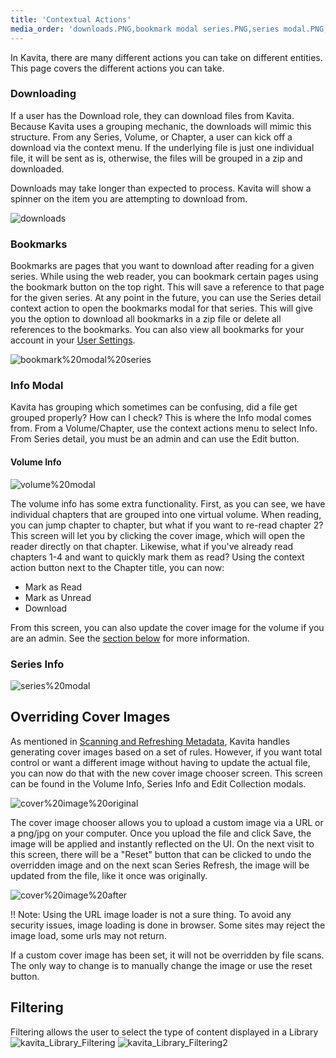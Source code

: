 ```yaml
---
title: 'Contextual Actions'
media_order: 'downloads.PNG,bookmark modal series.PNG,series modal.PNG,volume modal.PNG,cover image original.PNG,cover image after.PNG,kavita_Library_Filtering.jpg,kavita_Library_Filtering2.jpg'
---
```


In Kavita, there are many different actions you can take on different entities. This page covers the different actions you can take.


### Downloading
If a user has the Download role, they can download files from Kavita. Because Kavita uses a grouping mechanic, the downloads will mimic this structure. From any Series, Volume, or Chapter, a user can kick off a download via the context menu. If the underlying file is just one individual file, it will be sent as is, otherwise, the files will be grouped in a zip and downloaded. 

Downloads may take longer than expected to process. Kavita will show a spinner on the item you are attempting to download from. 

![downloads](downloads.PNG "downloads")

### Bookmarks
Bookmarks are pages that you want to download after reading for a given series. While using the web reader, you can bookmark certain pages using the bookmark button on the top right. This will save a reference to that page for the given series. At any point in the future, you can use the Series detail context action to open the bookmarks modal for that series. This will give you the option to download all bookmarks in a zip file or delete all references to the bookmarks. You can also view all bookmarks for your account in your [User Settings](https://wiki.kavitareader.com/en/guides/preferences#bookmarks). 

![bookmark%20modal%20series](bookmark%20modal%20series.PNG "bookmark%20modal%20series")

### Info Modal
Kavita has grouping which sometimes can be confusing, did a file get grouped properly? How can I check? This is where the Info modal comes from. From a Volume/Chapter, use the context actions menu to select Info. From Series detail, you must be an admin and can use the Edit button.

#### Volume Info
![volume%20modal](volume%20modal.PNG "volume%20modal")

The volume info has some extra functionality. First, as you can see, we have individual chapters that are grouped into one virtual volume. When reading, you can jump chapter to chapter, but what if you want to re-read chapter 2? This screen will let you by clicking the cover image, which will open the reader directly on that chapter. Likewise, what if you've already read chapters 1-4 and want to quickly mark them as read? Using the context action button next to the Chapter title, you can now: 
* Mark as Read
* Mark as Unread
* Download

From this screen, you can also update the cover image for the volume if you are an admin. See the [section below](https://wiki.kavitareader.com/en/guides/contextual-actions#overriding-cover-images) for more information.

### Series Info
![series%20modal](series%20modal.PNG "series%20modal")


## Overriding Cover Images
As mentioned in [Scanning and Refreshing Metadata](https://wiki.kavitareader.com/en/guides/scanning-analyzing-and-refreshing-metadata#what-happens-during-analysis), Kavita handles generating cover images based on a set of rules. However, if you want total control or want a different image without having to update the actual file, you can now do that with the new cover image chooser screen. This screen can be found in the Volume Info, Series Info and Edit Collection modals.

![cover%20image%20original](cover%20image%20original.PNG "cover%20image%20original")

The cover image chooser allows you to upload a custom image via a URL or a png/jpg on your computer. Once you upload the file and click Save, the image will be applied and instantly reflected on the UI. On the next visit to this screen, there will be a "Reset" button that can be clicked to undo the overridden image and on the next scan Series Refresh, the image will be updated from the file, like it once was originally.

![cover%20image%20after](cover%20image%20after.PNG "cover%20image%20after")

!! Note: Using the URL image loader is not a sure thing. To avoid any security issues, image loading is done in browser. Some sites may reject the image load, some urls may not return. 

If a custom cover image has been set, it will not be overridden by file scans. The only way to change is to manually change the image or use the reset button.

## Filtering
Filtering allows the user to select the type of content displayed in a Library
![kavita_Library_Filtering](kavita_Library_Filtering.jpg "kavita_Library_Filtering")
![kavita_Library_Filtering2](kavita_Library_Filtering2.jpg "kavita_Library_Filtering2")